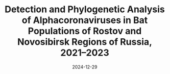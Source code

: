 ---
title: "Detection and Phylogenetic Analysis of Alphacoronaviruses in Bat Populations of Rostov and Novosibirsk Regions of Russia, 2021–2023"
collection: publications
permalink: /publication/2024-12-29-paper-13
date: 2024-12-29
venue: 'Microbiology Research'
paperurl: 'http://iliapopov17.github.io/files/Papers/Detection and Phylogenetic Analysis of Alphacoronaviruses in Bat Populations of Rostov and Novosibirsk Regions of Russia, 2021–2023.pdf'
github: 'https://github.com/PopovIILab/PhoACr'
citation: 'Ohlopkova, O.V.; Popov, I.V.; <b>Popov, I.V.</b>; Stolbunova, K.A.; Stepanyuk, M.A.; Moshkin, A.D.; Maslov, A.A.; Sobolev, I.A.; Malinovkin, A.V.; Tkacheva, E.V.; et al. <i>Microbiol. Res.</i> 2025<br/>[![DOI](https://img.shields.io/badge/DOI-10.3390%2Fmicrobiolres16010003-blue)](https://doi.org/10.3390/microbiolres16010003)'
---